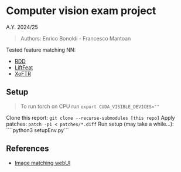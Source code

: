 # Computer vision exam project 
A.Y. 2024/25

> Authors: Enrico Bonoldi - Francesco Mantoan

Tested feature matching NN:
- [RDD](https://github.com/xtcpete/rdd) 
- [LiftFeat](https://github.com/lyp-deeplearning/LiftFeat)
- [XoFTR](https://github.com/OnderT/XoFTR)

## Setup

> To run torch on CPU run ```export CUDA_VISIBLE_DEVICES=""```

Clone this report: ```git clone --recurse-submodules [this repo]```
Apply patches: ```patch -p1 < patches/*.diff```
Run setup (may take a while...): ````python3 setupEnv.py```


## References

- [Image matching webUI](https://github.com/Vincentqyw/image-matching-webui)
